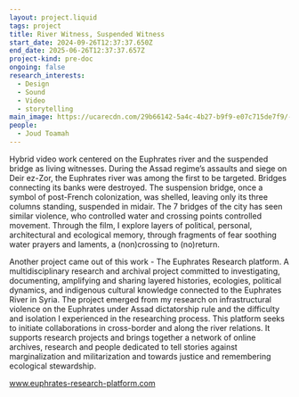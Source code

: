 ```yaml
---
layout: project.liquid
tags: project
title: River Witness, Suspended Witness
start_date: 2024-09-26T12:37:37.650Z
end_date: 2025-06-26T12:37:37.657Z
project-kind: pre-doc
ongoing: false
research_interests:
  - Design
  - Sound
  - Video
  - storytelling
main_image: https://ucarecdn.com/29b66142-5a4c-4b27-b9f9-e07c715de7f9/-/crop/2854x1603/13,98/-/preview/
people:
  - Joud Toamah
---
```

Hybrid video work centered on the Euphrates river and the suspended bridge as living witnesses. During the Assad regime’s assaults and siege on Deir ez-Zor, the Euphrates river was among the first to be targeted. Bridges connecting its banks were destroyed. The suspension bridge, once a symbol of post-French colonization, was shelled, leaving only its three columns standing, suspended in midair. The 7 bridges of the city has seen similar violence, who controlled water and crossing points controlled movement. Through the film, I explore layers of political, personal, architectural and ecological memory, through fragments of fear soothing water prayers and laments, a (non)crossing to (no)return. 

Another project came out of this work - The Euphrates Research platform. A multidisciplinary research and archival project committed to investigating, documenting, amplifying and sharing layered histories, ecologies, political dynamics, and indigenous cultural knowledge connected to the Euphrates River in Syria. The project emerged from my research on infrastructural violence on the Euphrates under Assad dictatorship rule and the difficulty and isolation I experienced in the researching process. This platform seeks to initiate collaborations in cross-border and along the river relations. It supports research projects and brings together a network of online archives, research and people dedicated to tell stories against marginalization and militarization and towards justice and remembering ecological stewardship.

www.euphrates-research-platform.com